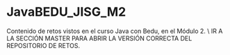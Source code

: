 # JavaBEDU_JISG_M2
Contenido de retos vistos en el curso Java con Bedu, en el Módulo 2. \\
IR A LA SECCIÓN MASTER PARA ABRIR LA VERSIÓN CORRECTA DEL REPOSITORIO DE RETOS.
